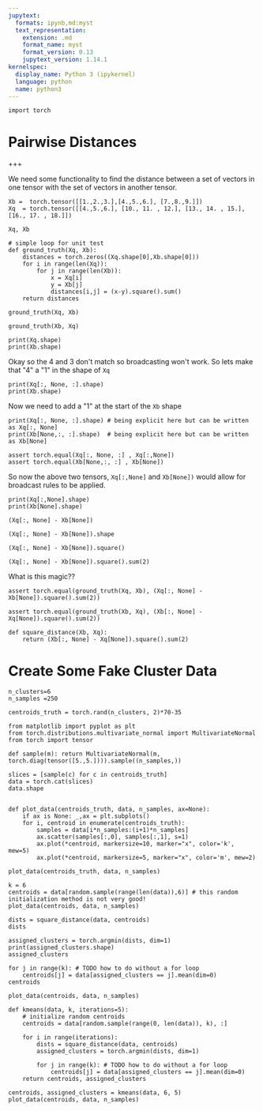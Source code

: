 ```yaml
---
jupytext:
  formats: ipynb,md:myst
  text_representation:
    extension: .md
    format_name: myst
    format_version: 0.13
    jupytext_version: 1.14.1
kernelspec:
  display_name: Python 3 (ipykernel)
  language: python
  name: python3
---
```


```{code-cell} ipython3
import torch
```

# Pairwise Distances

+++

We need some functionality to find the distance between a set of vectors
in one tensor with the set of vectors in another tensor.

```{code-cell} ipython3
Xb =  torch.tensor([[1.,2.,3.],[4.,5.,6.], [7.,8.,9.]])
Xq  = torch.tensor([[4.,5.,6.], [10., 11. , 12.], [13., 14. , 15.], [16., 17. , 18.]])
```

```{code-cell} ipython3
Xq, Xb
```

```{code-cell} ipython3
# simple loop for unit test
def ground_truth(Xq, Xb):
    distances = torch.zeros((Xq.shape[0],Xb.shape[0]))
    for i in range(len(Xq)):
        for j in range(len(Xb)):
            x = Xq[i]
            y = Xb[j]
            distances[i,j] = (x-y).square().sum()
    return distances
```

```{code-cell} ipython3
ground_truth(Xq, Xb)
```

```{code-cell} ipython3
ground_truth(Xb, Xq)
```

```{code-cell} ipython3
print(Xq.shape)
print(Xb.shape)
```

Okay so the 4 and 3 don't match so broadcasting won't work.
So lets make that "4" a "1" in the shape of `Xq`

```{code-cell} ipython3
print(Xq[:, None, :].shape)
print(Xb.shape)
```

Now we need to add a "1" at the start of the `Xb` shape

```{code-cell} ipython3
print(Xq[:, None, :].shape) # being explicit here but can be written as Xq[:, None]
print(Xb[None,:, :].shape)  # being explicit here but can be written as Xb[None]
```

```{code-cell} ipython3
assert torch.equal(Xq[:, None, :] , Xq[:,None])
assert torch.equal(Xb[None,:, :] , Xb[None])
```

So now the above two tensors, `Xq[:,None]` and `Xb[None])` would allow for broadcast rules to be applied.

```{code-cell} ipython3
print(Xq[:,None].shape)
print(Xb[None].shape)
```

```{code-cell} ipython3
(Xq[:, None] - Xb[None])
```

```{code-cell} ipython3
(Xq[:, None] - Xb[None]).shape
```

```{code-cell} ipython3
(Xq[:, None] - Xb[None]).square()
```

```{code-cell} ipython3
(Xq[:, None] - Xb[None]).square().sum(2)
```

What is this magic??

```{code-cell} ipython3
assert torch.equal(ground_truth(Xq, Xb), (Xq[:, None] - Xb[None]).square().sum(2))
```

```{code-cell} ipython3
assert torch.equal(ground_truth(Xb, Xq), (Xb[:, None] - Xq[None]).square().sum(2))
```

```{code-cell} ipython3
def square_distance(Xb, Xq):
    return (Xb[:, None] - Xq[None]).square().sum(2)
```

# Create Some Fake Cluster Data

```{code-cell} ipython3
n_clusters=6
n_samples =250

centroids_truth = torch.rand(n_clusters, 2)*70-35

from matplotlib import pyplot as plt
from torch.distributions.multivariate_normal import MultivariateNormal
from torch import tensor

def sample(m): return MultivariateNormal(m, torch.diag(tensor([5.,5.]))).sample((n_samples,))

slices = [sample(c) for c in centroids_truth]
data = torch.cat(slices)
data.shape


def plot_data(centroids_truth, data, n_samples, ax=None):
    if ax is None: _,ax = plt.subplots()
    for i, centroid in enumerate(centroids_truth):
        samples = data[i*n_samples:(i+1)*n_samples]
        ax.scatter(samples[:,0], samples[:,1], s=1)
        ax.plot(*centroid, markersize=10, marker="x", color='k', mew=5)
        ax.plot(*centroid, markersize=5, marker="x", color='m', mew=2)

plot_data(centroids_truth, data, n_samples)
```

```{code-cell} ipython3
k = 6
centroids = data[random.sample(range(len(data)),6)] # this random initialization method is not very good!
plot_data(centroids, data, n_samples)
```

```{code-cell} ipython3
dists = square_distance(data, centroids)
dists
```

```{code-cell} ipython3
assigned_clusters = torch.argmin(dists, dim=1)
print(assigned_clusters.shape)
assigned_clusters
```

```{code-cell} ipython3
for j in range(k): # TODO how to do without a for loop
    centroids[j] = data[assigned_clusters == j].mean(dim=0)
centroids
```

```{code-cell} ipython3
plot_data(centroids, data, n_samples)
```

```{code-cell} ipython3
def kmeans(data, k, iterations=5):
    # initialize random centroids
    centroids = data[random.sample(range(0, len(data)), k), :]
    
    for i in range(iterations):
        dists = square_distance(data, centroids)
        assigned_clusters = torch.argmin(dists, dim=1)
        
        for j in range(k): # TODO how to do without a for loop
            centroids[j] = data[assigned_clusters == j].mean(dim=0)
    return centroids, assigned_clusters
```

```{code-cell} ipython3
centroids, assigned_clusters = kmeans(data, 6, 5) 
plot_data(centroids, data, n_samples)
```

```{code-cell} ipython3

```
